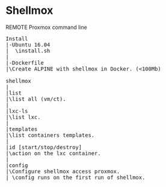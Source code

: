 # Shellmox
REMOTE Proxmox command line

<pre>
Install
|-Ubuntu 16.04
|  \install.sh
|
|-Dockerfile
|\Create ALPINE with shellmox in Docker. (<100Mb)

shellmox
|
|list
|\list all (vm/ct).
|
|lxc-ls
|\list lxc.
|
|templates
|\list containers templates.
|
|id [start/stop/destroy]
|\action on the lxc container.
|
|config
|\Configure shellmox access proxmox. 
| \config runs on the first run of shellmox.
